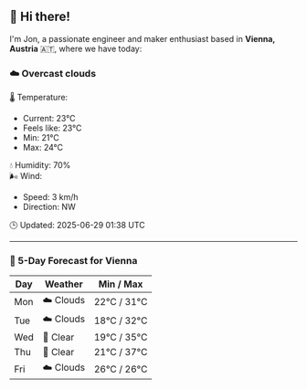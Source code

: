 ## 👋 Hi there!

I'm Jon, a passionate engineer and maker enthusiast based in **Vienna, Austria** 🇦🇹, where we have today:

### ☁️ Overcast clouds 

🌡️ Temperature: 
* Current: 23°C
* Feels like: 23°C
* Min: 21°C 
* Max: 24°C  

💧 Humidity: 70%  
🌬️ Wind: 
* Speed: 3 km/h 
* Direction: NW  

🕒 Updated: 2025-06-29 01:38 UTC

---

### 📅 5-Day Forecast for Vienna

| Day | Weather | Min / Max |
|-----|---------|------------|
| Mon | ☁️ Clouds | 22°C / 31°C |
| Tue | ☁️ Clouds | 18°C / 32°C |
| Wed | 🌙 Clear | 19°C / 35°C |
| Thu | 🌙 Clear | 21°C / 37°C |
| Fri | ☁️ Clouds | 26°C / 26°C |
